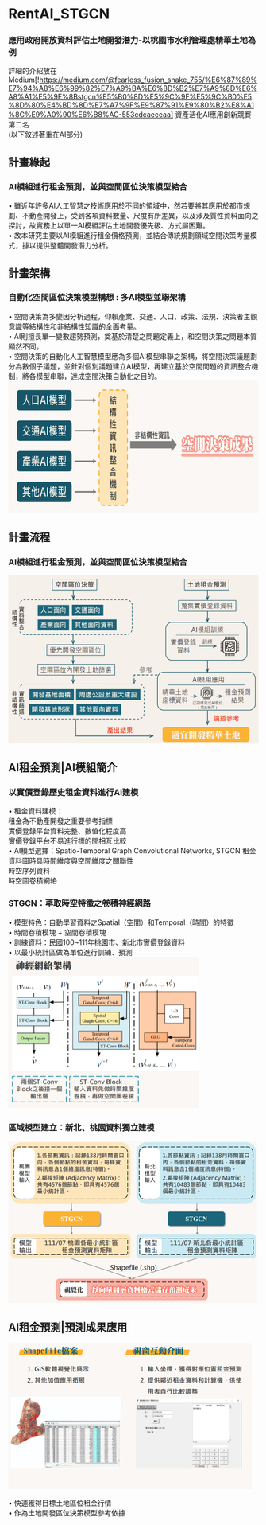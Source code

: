 # RentAI_STGCN  
### 應用政府開放資料評估土地開發潛力-以桃園市水利管理處精華土地為例
詳細的介紹放在Medium[!https://medium.com/@fearless_fusion_snake_755/%E6%87%89%E7%94%A8%E6%99%82%E7%A9%BA%E6%8D%B2%E7%A9%8D%E6%A8%A1%E5%9E%8Bstgcn%E5%B0%8D%E5%9C%9F%E5%9C%B0%E5%8D%80%E4%BD%8D%E7%A7%9F%E9%87%91%E9%80%B2%E8%A1%8C%E9%A0%90%E6%B8%AC-553cdcaeceaa]
資產活化AI應用創新競賽--第二名  
(以下敘述著重在AI部分)
## 計畫緣起
### AI模組進行租金預測，並與空間區位決策模型結合  
• 雖近年許多AI人工智慧之技術應用於不同的領域中，然若要將其應用於都市規劃、不動產開發上，受到各項資料數量、尺度有所差異，以及涉及質性資料面向之探討，故實務上以單一AI模組評估土地開發優先級、方式屬困難。  
• 故本研究主要以AI模組進行租金價格預測，並結合傳統規劃領域空間決策考量模式，據以提供整體開發潛力分析。
## 計畫架構
### 自動化空間區位決策模型構想 : 多AI模型並聯架構
• 空間決策為多變因分析過程，仰賴產業、交通、人口、政策、法規、決策者主觀意識等結構性和非結構性知識的全面考量。  
• AI則擅長單一變數趨勢預測，奠基於清楚之問題定義上，和空間決策之問題本質顯然不同。  
• 空間決策的自動化人工智慧模型應為多個AI模型串聯之架構，將空間決策議題劃分為數個子議題，並針對個別議題建立AI模型，再建立基於空間問題的資訊整合機制，將各模型串聯，達成空間決策自動化之目的。  
<img width="679.5" height="265.5" src="https://github.com/yichun-hub/RentAI_STGCN/blob/main/graph/1.PNG"/>

## 計畫流程
### AI模組進行租金預測，並與空間區位決策模型結合
<img width="522.5" height="337.5" src="https://github.com/yichun-hub/RentAI_STGCN/blob/main/graph/2.PNG"/>

## AI租金預測|AI模組簡介
### 以實價登錄歷史租金資料進行AI建模
• 租金資料建模：  
租金為不動產開發之重要參考指標  
實價登錄平台資料完整、數值化程度高  
實價登錄平台不易進行標的間相互比較  
• AI模型選擇：Spatio-Temporal Graph Convolutional Networks, STGCN 
租金資料圖時具時間維度與空間維度之關聯性  
時空序列資料  
時空圖卷積網絡  
### STGCN：萃取時空特徵之卷積神經網路  
• 模型特色：自動學習資料之Spatial（空間）和Temporal（時間）的特徵  
• 時間卷積模塊 + 空間卷積模塊  
• 訓練資料：民國100~111年桃園市、新北市實價登錄資料  
• 以最小統計區做為單位進行訓練、預測   
<img width="383.5" height="304.5" src="https://github.com/yichun-hub/RentAI_STGCN/blob/main/graph/3.PNG"/>
  
### 區域模型建立：新北、桃園資料獨立建模
<img width="500.5" height="325.5" src="https://github.com/yichun-hub/RentAI_STGCN/blob/main/graph/4.PNG"/>

## AI租金預測|預測成果應用
<img width="489.5" height="294" src="https://github.com/yichun-hub/RentAI_STGCN/blob/main/graph/5.PNG"/>   

• 快速獲得目標土地區位租金行情  
• 作為土地開發區位決策模型參考依據
